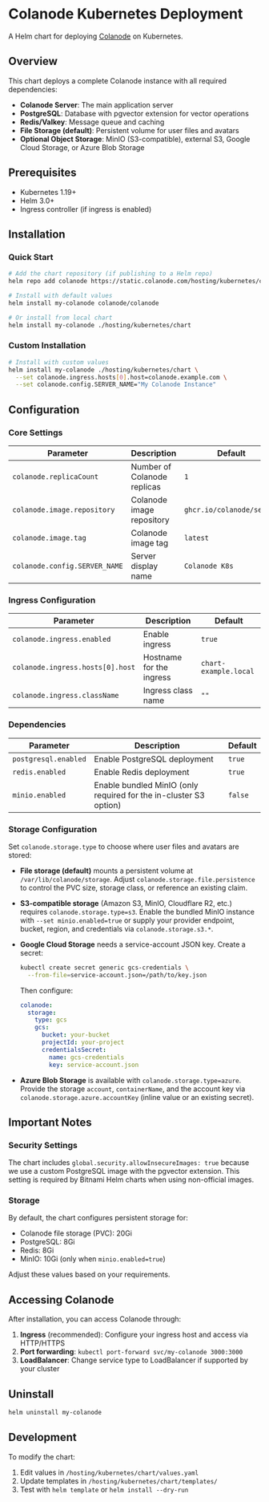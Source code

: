 # Colanode Kubernetes Deployment

A Helm chart for deploying [Colanode](https://github.com/colanode/colanode) on Kubernetes.

## Overview

This chart deploys a complete Colanode instance with all required dependencies:

- **Colanode Server**: The main application server
- **PostgreSQL**: Database with pgvector extension for vector operations
- **Redis/Valkey**: Message queue and caching
- **File Storage (default)**: Persistent volume for user files and avatars
- **Optional Object Storage**: MinIO (S3-compatible), external S3, Google Cloud Storage, or Azure Blob Storage

## Prerequisites

- Kubernetes 1.19+
- Helm 3.0+
- Ingress controller (if ingress is enabled)

## Installation

### Quick Start

```bash
# Add the chart repository (if publishing to a Helm repo)
helm repo add colanode https://static.colanode.com/hosting/kubernetes/chart

# Install with default values
helm install my-colanode colanode/colanode

# Or install from local chart
helm install my-colanode ./hosting/kubernetes/chart
```

### Custom Installation

```bash
# Install with custom values
helm install my-colanode ./hosting/kubernetes/chart \
  --set colanode.ingress.hosts[0].host=colanode.example.com \
  --set colanode.config.SERVER_NAME="My Colanode Instance"
```

## Configuration

### Core Settings

| Parameter                     | Description                 | Default                   |
| ----------------------------- | --------------------------- | ------------------------- |
| `colanode.replicaCount`       | Number of Colanode replicas | `1`                       |
| `colanode.image.repository`   | Colanode image repository   | `ghcr.io/colanode/server` |
| `colanode.image.tag`          | Colanode image tag          | `latest`                  |
| `colanode.config.SERVER_NAME` | Server display name         | `Colanode K8s`            |

### Ingress Configuration

| Parameter                        | Description              | Default               |
| -------------------------------- | ------------------------ | --------------------- |
| `colanode.ingress.enabled`       | Enable ingress           | `true`                |
| `colanode.ingress.hosts[0].host` | Hostname for the ingress | `chart-example.local` |
| `colanode.ingress.className`     | Ingress class name       | `""`                  |

### Dependencies

| Parameter            | Description                                                       | Default |
| -------------------- | ----------------------------------------------------------------- | ------- |
| `postgresql.enabled` | Enable PostgreSQL deployment                                      | `true`  |
| `redis.enabled`      | Enable Redis deployment                                           | `true`  |
| `minio.enabled`      | Enable bundled MinIO (only required for the in-cluster S3 option) | `false` |

### Storage Configuration

Set `colanode.storage.type` to choose where user files and avatars are stored:

- **File storage (default)** mounts a persistent volume at `/var/lib/colanode/storage`. Adjust `colanode.storage.file.persistence` to control the PVC size, storage class, or reference an existing claim.
- **S3-compatible storage** (Amazon S3, MinIO, Cloudflare R2, etc.) requires `colanode.storage.type=s3`. Enable the bundled MinIO instance with `--set minio.enabled=true` or supply your provider endpoint, bucket, region, and credentials via `colanode.storage.s3.*`.
- **Google Cloud Storage** needs a service-account JSON key. Create a secret:

  ```bash
  kubectl create secret generic gcs-credentials \
    --from-file=service-account.json=/path/to/key.json
  ```

  Then configure:

  ```yaml
  colanode:
    storage:
      type: gcs
      gcs:
        bucket: your-bucket
        projectId: your-project
        credentialsSecret:
          name: gcs-credentials
          key: service-account.json
  ```

- **Azure Blob Storage** is available with `colanode.storage.type=azure`. Provide the storage `account`, `containerName`, and the account key via `colanode.storage.azure.accountKey` (inline value or an existing secret).

## Important Notes

### Security Settings

The chart includes `global.security.allowInsecureImages: true` because we use a custom PostgreSQL image with the pgvector extension. This setting is required by Bitnami Helm charts when using non-official images.

### Storage

By default, the chart configures persistent storage for:

- Colanode file storage (PVC): 20Gi
- PostgreSQL: 8Gi
- Redis: 8Gi
- MinIO: 10Gi (only when `minio.enabled=true`)

Adjust these values based on your requirements.

## Accessing Colanode

After installation, you can access Colanode through:

1. **Ingress** (recommended): Configure your ingress host and access via HTTP/HTTPS
2. **Port forwarding**: `kubectl port-forward svc/my-colanode 3000:3000`
3. **LoadBalancer**: Change service type to LoadBalancer if supported by your cluster

## Uninstall

```bash
helm uninstall my-colanode
```

## Development

To modify the chart:

1. Edit values in `/hosting/kubernetes/chart/values.yaml`
2. Update templates in `/hosting/kubernetes/chart/templates/`
3. Test with `helm template` or `helm install --dry-run`
